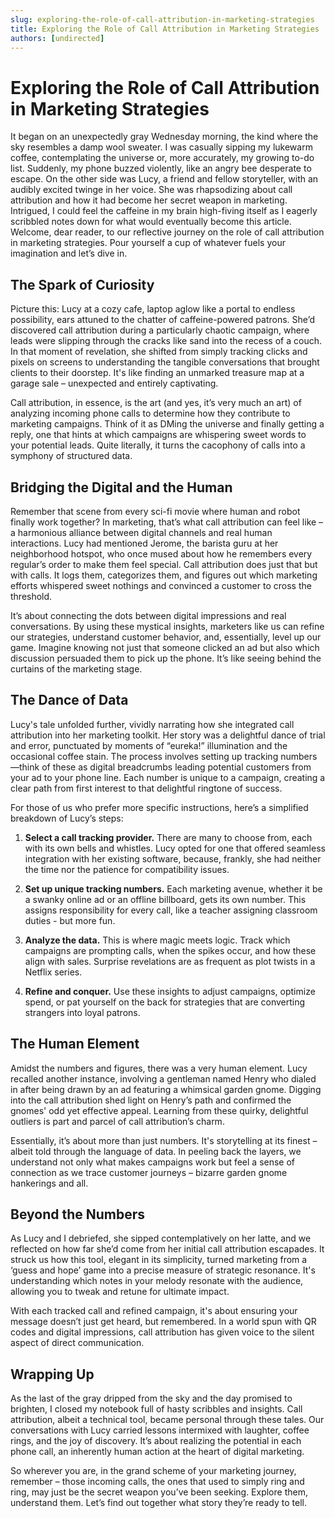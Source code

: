 ```yaml
---
slug: exploring-the-role-of-call-attribution-in-marketing-strategies
title: Exploring the Role of Call Attribution in Marketing Strategies
authors: [undirected]
---
```



# Exploring the Role of Call Attribution in Marketing Strategies

It began on an unexpectedly gray Wednesday morning, the kind where the sky resembles a damp wool sweater. I was casually sipping my lukewarm coffee, contemplating the universe or, more accurately, my growing to-do list. Suddenly, my phone buzzed violently, like an angry bee desperate to escape. On the other side was Lucy, a friend and fellow storyteller, with an audibly excited twinge in her voice. She was rhapsodizing about call attribution and how it had become her secret weapon in marketing. Intrigued, I could feel the caffeine in my brain high-fiving itself as I eagerly scribbled notes down for what would eventually become this article. Welcome, dear reader, to our reflective journey on the role of call attribution in marketing strategies. Pour yourself a cup of whatever fuels your imagination and let’s dive in.

## The Spark of Curiosity

Picture this: Lucy at a cozy cafe, laptop aglow like a portal to endless possibility, ears attuned to the chatter of caffeine-powered patrons. She’d discovered call attribution during a particularly chaotic campaign, where leads were slipping through the cracks like sand into the recess of a couch. In that moment of revelation, she shifted from simply tracking clicks and pixels on screens to understanding the tangible conversations that brought clients to their doorstep. It's like finding an unmarked treasure map at a garage sale – unexpected and entirely captivating.

Call attribution, in essence, is the art (and yes, it’s very much an art) of analyzing incoming phone calls to determine how they contribute to marketing campaigns. Think of it as DMing the universe and finally getting a reply, one that hints at which campaigns are whispering sweet words to your potential leads. Quite literally, it turns the cacophony of calls into a symphony of structured data.

## Bridging the Digital and the Human

Remember that scene from every sci-fi movie where human and robot finally work together? In marketing, that’s what call attribution can feel like – a harmonious alliance between digital channels and real human interactions. Lucy had mentioned Jerome, the barista guru at her neighborhood hotspot, who once mused about how he remembers every regular’s order to make them feel special. Call attribution does just that but with calls. It logs them, categorizes them, and figures out which marketing efforts whispered sweet nothings and convinced a customer to cross the threshold.

It’s about connecting the dots between digital impressions and real conversations. By using these mystical insights, marketers like us can refine our strategies, understand customer behavior, and, essentially, level up our game. Imagine knowing not just that someone clicked an ad but also which discussion persuaded them to pick up the phone. It’s like seeing behind the curtains of the marketing stage.

## The Dance of Data

Lucy's tale unfolded further, vividly narrating how she integrated call attribution into her marketing toolkit. Her story was a delightful dance of trial and error, punctuated by moments of “eureka!” illumination and the occasional coffee stain. The process involves setting up tracking numbers—think of these as digital breadcrumbs leading potential customers from your ad to your phone line. Each number is unique to a campaign, creating a clear path from first interest to that delightful ringtone of success.

For those of us who prefer more specific instructions, here’s a simplified breakdown of Lucy’s steps:

1. **Select a call tracking provider.** There are many to choose from, each with its own bells and whistles. Lucy opted for one that offered seamless integration with her existing software, because, frankly, she had neither the time nor the patience for compatibility issues.

2. **Set up unique tracking numbers.** Each marketing avenue, whether it be a swanky online ad or an offline billboard, gets its own number. This assigns responsibility for every call, like a teacher assigning classroom duties - but more fun.

3. **Analyze the data.** This is where magic meets logic. Track which campaigns are prompting calls, when the spikes occur, and how these align with sales. Surprise revelations are as frequent as plot twists in a Netflix series.

4. **Refine and conquer.** Use these insights to adjust campaigns, optimize spend, or pat yourself on the back for strategies that are converting strangers into loyal patrons.

## The Human Element

Amidst the numbers and figures, there was a very human element. Lucy recalled another instance, involving a gentleman named Henry who dialed in after being drawn by an ad featuring a whimsical garden gnome. Digging into the call attribution shed light on Henry’s path and confirmed the gnomes' odd yet effective appeal. Learning from these quirky, delightful outliers is part and parcel of call attribution’s charm.

Essentially, it’s about more than just numbers. It's storytelling at its finest – albeit told through the language of data. In peeling back the layers, we understand not only what makes campaigns work but feel a sense of connection as we trace customer journeys – bizarre garden gnome hankerings and all.

## Beyond the Numbers

As Lucy and I debriefed, she sipped contemplatively on her latte, and we reflected on how far she’d come from her initial call attribution escapades. It struck us how this tool, elegant in its simplicity, turned marketing from a ‘guess and hope’ game into a precise measure of strategic resonance. It's understanding which notes in your melody resonate with the audience, allowing you to tweak and retune for ultimate impact.

With each tracked call and refined campaign, it's about ensuring your message doesn’t just get heard, but remembered. In a world spun with QR codes and digital impressions, call attribution has given voice to the silent aspect of direct communication.

## Wrapping Up

As the last of the gray dripped from the sky and the day promised to brighten, I closed my notebook full of hasty scribbles and insights. Call attribution, albeit a technical tool, became personal through these tales. Our conversations with Lucy carried lessons intermixed with laughter, coffee rings, and the joy of discovery. It’s about realizing the potential in each phone call, an inherently human action at the heart of digital marketing.

So wherever you are, in the grand scheme of your marketing journey, remember – those incoming calls, the ones that used to simply ring and ring, may just be the secret weapon you’ve been seeking. Explore them, understand them. Let’s find out together what story they’re ready to tell.